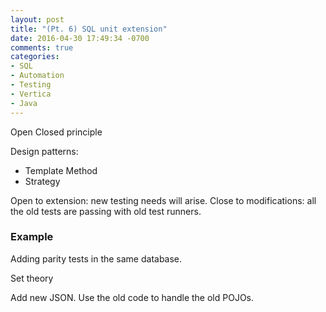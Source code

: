 ```yaml
---
layout: post
title: "(Pt. 6) SQL unit extension"
date: 2016-04-30 17:49:34 -0700
comments: true
categories: 
- SQL
- Automation
- Testing
- Vertica
- Java
---
```


Open Closed principle

Design patterns:

* Template Method
* Strategy

Open to extension: new testing needs will arise.
Close to modifications: all the old tests are passing with old test runners.

### Example

Adding parity tests in the same database.

Set theory

Add new JSON.
Use the old code to handle the old POJOs.
